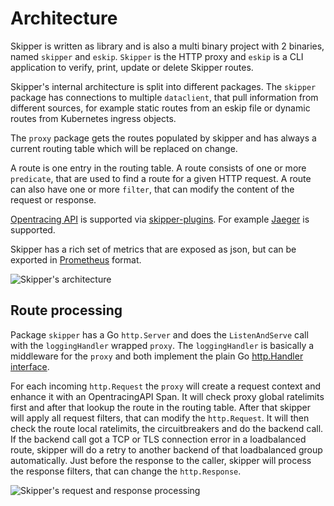 # Architecture

Skipper is written as library and is also a multi binary project with
2 binaries, named `skipper` and `eskip`. `Skipper` is the HTTP proxy
and `eskip` is a CLI application to verify, print, update or delete
Skipper routes.

Skipper's internal architecture is split into different packages. The
`skipper` package has connections to multiple `dataclient`, that pull
information from different sources, for example static routes from an
eskip file or dynamic routes from Kubernetes ingress objects.

The `proxy` package gets the routes populated by skipper and has
always a current routing table which will be replaced on change.

A route is one entry in the routing table. A route consists of one or
more `predicate`, that are used to find a route for a given HTTP
request. A route can also have one or more `filter`, that can modify
the content of the request or response.

[Opentracing API](http://opentracing.io/) is supported via
[skipper-plugins](https://github.com/skipper-plugins/opentracing). For
example [Jaeger](https://github.com/jaegertracing/jaeger) is supported.

Skipper has a rich set of metrics that are exposed as json, but can be
exported in [Prometheus](https://prometheus.io) format.

![Skipper's architecture ](/img/architecture.svg)

## Route processing

Package `skipper` has a Go `http.Server` and does the `ListenAndServe`
call with the `loggingHandler` wrapped `proxy`.  The `loggingHandler`
is basically a middleware for the `proxy` and both implement the plain
Go [http.Handler interface](https://golang.org/pkg/net/http/#Handler).

For each incoming `http.Request` the `proxy` will create a request
context and enhance it with an OpentracingAPI Span. It will check
proxy global ratelimits first and after that lookup the route in the
routing table. After that skipper will apply all request filters, that
can modify the `http.Request`. It will then check the route local
ratelimits, the circuitbreakers and do the backend call. If the
backend call got a TCP or TLS connection error in a loadbalanced
route, skipper will do a retry to another backend of that loadbalanced
group automatically. Just before the response to the caller, skipper
will process the response filters, that can change the
`http.Response`.

![Skipper's request and response processing ](/img/req-and-resp-processing.svg)
